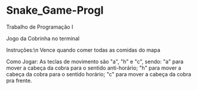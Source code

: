 # Snake_Game-ProgI
Trabalho de Programação I

Jogo da Cobrinha no terminal

Instruções:\n
Vence quando comer todas as comidas do mapa

Como Jogar:
As teclas de movimento são "a", "h" e "c", sendo:
"a" para mover a cabeça da cobra para o sentido anti-horário;
"h" para mover a cabeça da cobra para o sentido horário;
"c" para mover a cabeça da cobra pra frente.
